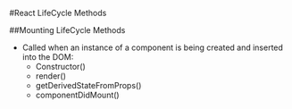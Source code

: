 #React LifeCycle Methods

##Mounting LifeCycle Methods

- Called when an instance of a component is being created and inserted into the DOM:
  - Constructor()
  - render()
  - getDerivedStateFromProps()
  - componentDidMount()
